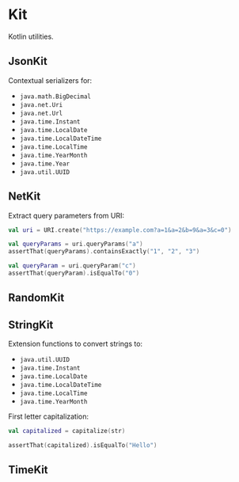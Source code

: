 # Kit

Kotlin utilities.

## JsonKit

Contextual serializers for:

* `java.math.BigDecimal`
* `java.net.Uri`
* `java.net.Url`
* `java.time.Instant`
* `java.time.LocalDate`
* `java.time.LocalDateTime`
* `java.time.LocalTime`
* `java.time.YearMonth`
* `java.time.Year`
* `java.util.UUID`

## NetKit

Extract query parameters from URI:

```kotlin
val uri = URI.create("https://example.com?a=1&a=2&b=9&a=3&c=0")

val queryParams = uri.queryParams("a")
assertThat(queryParams).containsExactly("1", "2", "3")

val queryParam = uri.queryParam("c")
assertThat(queryParam).isEqualTo("0")
```

## RandomKit

## StringKit

Extension functions to convert strings to:

* `java.util.UUID`
* `java.time.Instant`
* `java.time.LocalDate`
* `java.time.LocalDateTime`
* `java.time.LocalTime`
* `java.time.YearMonth`

First letter capitalization:
    
```kotlin
val capitalized = capitalize(str)

assertThat(capitalized).isEqualTo("Hello")
```

## TimeKit
